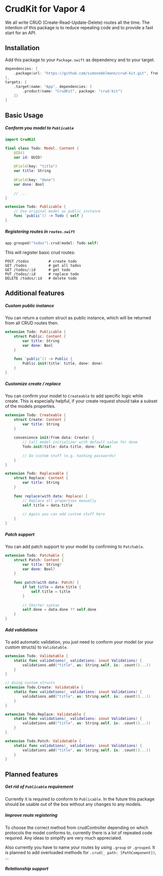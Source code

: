 # CrudKit for Vapor 4

We all write CRUD (Create-Read-Update-Delete) routes all the time. The intention of this package is to reduce repeating code and to provide a fast start for an API. 

## Installation

Add this package to your `Package.swift` as dependency and to your target.

```swift
dependencies: [
    .package(url: "https://github.com/simonedelmann/crud-kit.git", from: "0.0.1")
],
targets: [
    .target(name: "App", dependencies: [
        .product(name: "CrudKit", package: "crud-kit")
    ])
]
```

## Basic Usage

##### Conform you model to `Publicable`

```swift
import CrudKit

final class Todo: Model, Content {
    @ID()
    var id: UUID?
    
    @Field(key: "title")
    var title: String
    
    @Field(key: "done")
    var done: Bool
    
    // ...
}

extension Todo: Publicable {
    // Use original model as public instance
    func `public`() -> Todo { self }
}
```

##### Registering routes in `routes.swift`

```swift
app.grouped("todos").crud(model: Todo.self)
```

This will register basic crud routes:

```
POST /todos         # create todo
GET /todos          # get all todos
GET /todos/:id      # get todo
PUT /todos/:id      # replace todo
DELETE /todos/:id   # delete todo
```

## Additional features

##### Custom public instance

You can return a custom struct as public instance, which will be returned from all CRUD routes then.

```swift
extension Todo: Publicable {
    struct Public: Content {
        var title: String
        var done: Bool
    }
    
    func `public`() -> Public {
        Public.init(title: title, done: done)
    }
}
```

##### Customize create / replace

You can confirm your model to `Createable` to add specific logic while create. This is especially helpful, if your create request should take a subset of the models properties.

```swift
extension Todo: Createable {
    struct Create: Content {
        var title: String
    }
    
    convenience init(from data: Create) {
        // Call model initializer with default value for done
        Todo.init(title: data.title, done: false)
        
        // Do custom stuff (e.g. hashing passwords)
    }
}

extension Todo: Replaceable {
    struct Replace: Content {
        var title: String
    }
    
    func replace(with data: Replace) {
        // Replace all properties manually
        self.title = data.title
        
        // Again you can add custom stuff here
    }
}
```

##### Patch support

You can add patch support to your model by confirming to `Patchable`.

```swift
extension Todo: Patchable {
    struct Patch: Content {
        var title: String?
        var done: Bool?
    }
    
    func patch(with data: Patch) {
        if let title = data.title {
            self.title = title
        }
        
        // Shorter syntax
        self.done = data.done ?? self.done
    }
}
```

##### Add validations

To add automatic validation, you just need to conform your model (or your custom structs) to `Validatable`. 

```swift
extension Todo: Validatable {
    static func validations(_ validations: inout Validations) {
        validations.add("title", as: String.self, is: .count(3...))
    }
}

// Using custom structs
extension Todo.Create: Validatable {
    static func validations(_ validations: inout Validations) {
        validations.add("title", as: String.self, is: .count(3...))
    }
}

extension Todo.Replace: Validatable {
    static func validations(_ validations: inout Validations) {
        validations.add("title", as: String.self, is: .count(3...))
    }
}

extension Todo.Patch: Validatable {
    static func validations(_ validations: inout Validations) {
        validations.add("title", as: String.self, is: .count(3...))
    }
}
```

## Planned features

##### Get rid of `Publicable` requirement

Currently it is required to conform to `Publicable`. In the future this package should be usable out of the box without any changes to any models. 

##### Improve route registering

To choose the correct method from crudController depending on which protocols the model conforms to, currently there is a lot of repeated code required. Any ideas to simplify are very much appreciated.

Also currently you have to name your routes by using `.group` or `.grouped`. It is planned to add overloaded methods for `.crud(_ path: [PathComponent])`, ...

##### Relationship support
